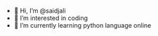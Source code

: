 - 👋 Hi, I’m @saidjali 
- 👀 I’m interested in coding
- 🌱 I’m currently learning python language online

<!---
StanJ/StanJ is a ✨ special ✨ repository because its `README.md` (this file) appears on your GitHub profile.
You can click the Preview link to take a look at your changes.
--->
